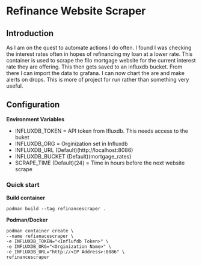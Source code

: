# Refinance Website Scraper

## Introduction

As I am on the quest to automate actions I do often. I found I was checking the interest rates often in hopes of refinancing my loan at a lower rate. This container is used to scrape the filo mortgage website for the current interest rate they are offering. This then gets saved to an influxdb bucket. From there I can import the data to grafana. I can now chart the are and make alerts on drops. This is more of project for run rather than something very useful.

## Configuration

**Environment Variables**

- INFLUXDB_TOKEN = API token from Ifluxdb. This needs access to the buket
- INFLUXDB_ORG = Orginization set in Influxdb
- INFLUXDB_URL (Default)(http://localhost:8086)
- INFLUXDB_BUCKET (Default)(mortgage_rates)
- SCRAPE_TIME (Default)(24) = Time in hours before the next website scrape

### Quick start

**Build container**

```
podman build --tag refinancescraper .
```

**Podman/Docker**

```
podman container create \
--name refianacescraper \
-e INFLUXDB_TOKEN="<Influfdb Token>" \
-e INFLUXDB_ORG="<Orginization Name>" \
-e INFLUXDB_URL="http://<IP Address>:8086" \
refinancescraper
```
